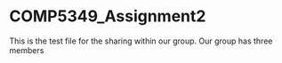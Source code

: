 # COMP5349_Assignment2
This is the test file for the sharing within our group.
Our group has three members
